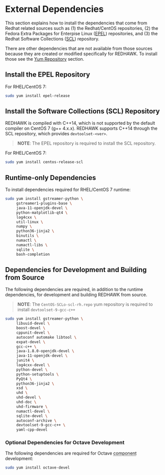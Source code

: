 # External Dependencies

This section explains how to install the dependencies that come from Redhat related sources such as (1) the Redhat/CentOS repositories, (2) the Fedora Extra Packages for Enterpise Linux ([EPEL](https://fedoraproject.org/wiki/EPEL)) repositories, and (3) the Redhat Software Collections ([SCL](https://www.softwarecollections.org/en/)) repository.

There are other dependencies that are not available from those sources because they are created or modified specifically for REDHAWK.  To install those see the [Yum Repository](redhawk-yum-repo.html) section.

## Install the EPEL Repository

For RHEL/CentOS 7:
```bash
sudo yum install epel-release
```

## Install the Software Collections (SCL) Repository

REDHAWK is compiled with C++14, which is not supported by the default compiler on CentOS 7 (g++ 4.x.x).  REDHAWK supports C++14 through the SCL repository, which provides `devtoolset-<ver>`.

> **NOTE**:  The EPEL repository is required to install the SCL repository.

For RHEL/CentOS 7:
```bash
sudo yum install centos-release-scl
```

## Runtime-only Dependencies

To install dependencies required for RHEL/CentOS 7 runtime:
```bash
sudo yum install gstreamer-python \
     gstreamer1-plugins-base \
     java-11-openjdk-devel \
     python-matplotlib-qt4 \
     log4cxx \
     util-linux \
     numpy \
     python36-jinja2 \
     binutils \
     numactl \
     numactl-libs \
     sqlite \
     bash-completion
```

## Dependencies for Development and Building from Source

The following dependencies are required, in addition to the runtime dependencies, for development and building REDHAWK from source.

> **NOTE**:  The `CentOS-SCLo-scl-rh.repo` yum repository is required to install `devtoolset-9-gcc-c++`  

```bash
sudo yum install gstreamer-python \
     libuuid-devel \
     boost-devel \
     cppunit-devel \
     autoconf automake libtool \
     expat-devel \
     gcc-c++ \
     java-1.8.0-openjdk-devel \
     java-11-openjdk-devel \
     junit4 \
     log4cxx-devel \
     python-devel \
     python-setuptools \
     PyQt4 \
     python36-jinja2 \
     xsd \
     uhd \
     uhd-devel \
     uhd-doc \
     uhd-firmware \
     numactl-devel \
     sqlite-devel \
     autoconf-archive \
     devtoolset-9-gcc-c++ \
     yaml-cpp-devel
```

### Optional Dependencies for Octave Development

The following dependencies are required for Octave <abbr title="See Glossary.">component</abbr> development:

```bash
sudo yum install octave-devel
```
